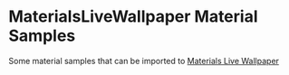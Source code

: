 # MaterialsLiveWallpaper Material Samples

Some material samples that can be imported to [Materials Live Wallpaper](https://github.com/Reminimalism/MaterialsLiveWallpaper)
